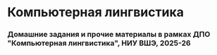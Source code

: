 # Компьютерная лингвистика
### Домашние задания и прочие материалы в рамках ДПО "Компьютерная лингвистика", НИУ ВШЭ, 2025-26
